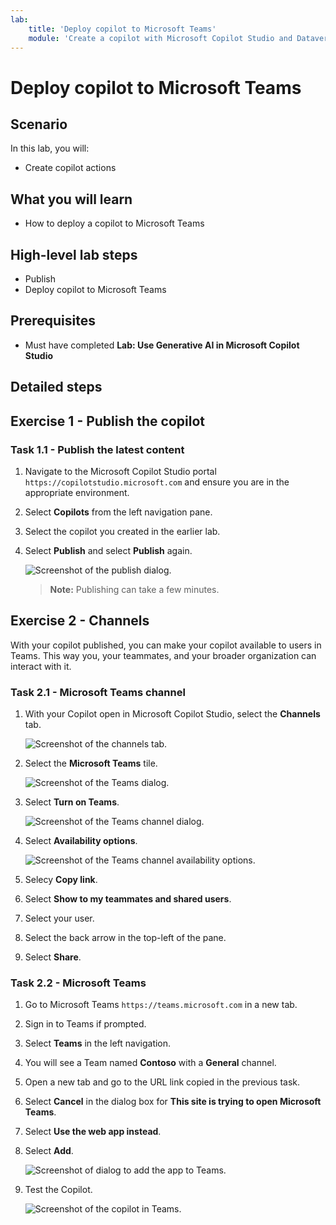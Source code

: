 ```yaml
---
lab:
    title: 'Deploy copilot to Microsoft Teams'
    module: 'Create a copilot with Microsoft Copilot Studio and Dataverse for Teams'
---
```


# Deploy copilot to Microsoft Teams

## Scenario

In this lab, you will:

- Create copilot actions

## What you will learn

- How to deploy a copilot to Microsoft Teams

## High-level lab steps

- Publish
- Deploy copilot to Microsoft Teams
  
## Prerequisites

- Must have completed **Lab: Use Generative AI in Microsoft Copilot Studio**

## Detailed steps

## Exercise 1 - Publish the copilot

### Task 1.1 - Publish the latest content

1. Navigate to the Microsoft Copilot Studio portal `https://copilotstudio.microsoft.com` and ensure you are in the appropriate environment.

1. Select **Copilots** from the left navigation pane.

1. Select the copilot you created in the earlier lab.

1. Select **Publish** and select **Publish** again.

   ![Screenshot of the publish dialog.](../media/copilot-publish.png)

   > **Note:**
   > Publishing can take a few minutes.

## Exercise 2 - Channels

With your copilot published, you can make your copilot available to users in Teams. This way you, your teammates, and your broader organization can interact with it.

### Task 2.1 - Microsoft Teams channel

1. With your Copilot open in Microsoft Copilot Studio, select the **Channels** tab.

    ![Screenshot of the channels tab.](../media/channels.png)

1. Select the **Microsoft Teams** tile.

    ![Screenshot of the Teams dialog.](../media/teams-enable.png)

1. Select **Turn on Teams**.

    ![Screenshot of the Teams channel dialog.](../media/teams-channel.png)

1. Select **Availability options**.

    ![Screenshot of the Teams channel availability options.](../media/teams-availability-options.png)

1. Selecy **Copy link**.

1. Select **Show to my teammates and shared users**.

1. Select your user.

1. Select the back arrow in the top-left of the pane.

1. Select **Share**.

### Task 2.2 - Microsoft Teams

1. Go to Microsoft Teams `https://teams.microsoft.com` in a new tab.

1. Sign in to Teams if prompted.

1. Select **Teams** in the left navigation.

1. You will see a Team named **Contoso** with a **General** channel.

1. Open a new tab and go to the URL link copied in the previous task.

1. Select **Cancel** in the dialog box for **This site is trying to open Microsoft Teams**.

1. Select **Use the web app instead**.

1. Select **Add**.

    ![Screenshot of dialog to add the app to Teams.](../media/teams-add-app.png)

1. Test the Copilot.

    ![Screenshot of the copilot in Teams.](../media/teams-copilot.png)
